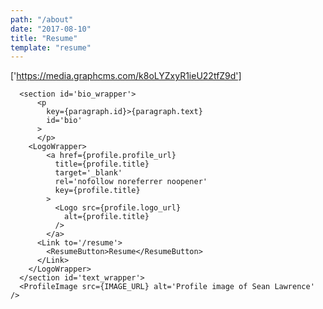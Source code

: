 ```yaml
---
path: "/about"
date: "2017-08-10"
title: "Resume"
template: "resume"
---
```

['https://media.graphcms.com/k8oLYZxyR1ieU22tfZ9d']
      
      
      <section id='bio_wrapper'>
          <p 
            key={paragraph.id}>{paragraph.text}
            id='bio'
          >
          </p>
        <LogoWrapper>
            <a href={profile.profile_url}
              title={profile.title}
              target='_blank'
              rel='nofollow noreferrer noopener'
              key={profile.title}
            >
              <Logo src={profile.logo_url}
                alt={profile.title}
              />
            </a>
          <Link to='/resume'>
            <ResumeButton>Resume</ResumeButton>
          </Link>
        </LogoWrapper>
      </section id='text_wrapper'>
      <ProfileImage src={IMAGE_URL} alt='Profile image of Sean Lawrence' />